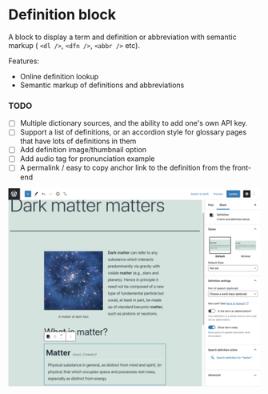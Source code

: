 # Definition block

A block to display a term and definition or abbreviation with semantic markup ( `<dl />`, `<dfn />`, `<abbr />` etc).

Features:

- Online definition lookup
- Semantic markup of definitions and abbreviations

### TODO

- [ ] Multiple dictionary sources, and the ability to add one's own API key.
- [ ] Support a list of definitions, or an accordion style for glossary pages that have lots of definitions in them
- [ ] Add definition image/thumbnail option 
- [ ] Add audio tag for pronunciation example
- [ ] A permalink / easy to copy anchor link to the definition from the front-end

![alt text][screenshot]

[screenshot]: screenshot.png "Definition block screenshot"
